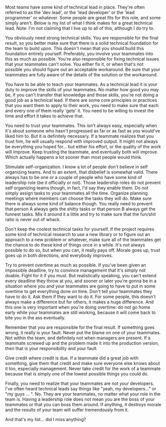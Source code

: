 Most teams have some kind of technical lead in place. They're often referred to as the 'dev lead', or the 'lead developer' or the 'lead programmer' or whatever.  Some people are great fits for this role, and some simply aren't.  Below is my list of what I think makes for a great technical lead.  Note: I'm not claiming that I live up to all of this, although I do try to.

You obviously need strong technical skills.  You are responsible for the final result, so you better make sure that there is a solid technical foundation for the team to build upon.  This doesn't mean that you should build this foundation entirely yourself.  Preferably, you involve your teammates into this as much as possible.  You're also responsible for fixing technical issues that your teammates can't solve.  You either fix it, or when that's not possible you should figure out an acceptable workaround.  Be sure that your teammates are fully aware of the details of the solution or the workaround. 

You have to be able to teach your teammates. As a technical lead it is your duty to improve the skills of your teammates.  No matter how good you may be, if you can't transfer that knowledge and those skills, you're not doing a good job as a technical lead.  If there are some core principles or practices that you want them to apply to their work, you need to make sure that each and every one of them really 'gets' it.  You need to be willing to invest the time and effort it takes to achieve that.

You need to trust your teammates.  This isn't always easy, especially when it's about someone who hasn't progressed as far or as fast as you would've liked him to.  But it is definitely necessary.  If a teammate realizes that you trust him, he will usually respond with improved output.  It might not always be everything you hoped for... but either his effort, or the quality of the work will improve.  Keep trusting the teammate, and eventually both will improve.  Which actually happens a lot sooner than most people would think.

Stimulate self-organization.  I know a lot of people don't believe in self organizing teams. And to an extent, that disbelief is somewhat valid.  There always has to be one or a couple of people who have some kind of leadership role (be it officially or not).  Those leadership roles do not prevent self organizing teams though, in fact, I'd say they enable them.  Do not simply assign tasks to your teammates all the time.  Organize planning meetings where members can choose the tasks they will do.  Make sure there is always some kind of balance though.  You really need to prevent that person A always gets the shitty tasks or that person B always get the funnest tasks.  Mix it around it a little and try to make sure that the fun/shit ratio is never out of whack.

Don't keep the coolest technical tasks for yourself.  If the project requires some kind of technical research to use a new library or to figure out an approach to a new problem or whatever, make sure all of the teammates get the chance to do these kind of things once in a while.  It's not always possible to do so, but when you can, it really pays off.  Morale goes up, trust goes up in both directions, and everybody improves.

Try to prevent overtime as much as possible.  If you've been given an impossible deadline, try to convince management that it's simply not doable.  Fight for it if you must.  But realistically speaking, you can't extend every deadline they throw at you, and sooner or later you're gonna be in a situation where you and your teammates are going to have to put in some overtime to get everything done on time.  Don't tell your teammates they have to do it.  Ask them if they want to do it.  For some people, this doesn't always make a difference but for others, it makes a huge difference.  And this one is very important when you're doing overtime: do not go home early while your teammates are still working, because it will come back to bite you in the ass eventually.

Remember that you are responsible for the final result.  If something goes wrong, it really is your fault.  Never put the blame on one of your teammates.  Not within the team, and definitely not when managers are present.  If a teammate screwed up and the problem made it into the production version, then that is your responsibility and your fault.

Give credit where credit is due. If a teammate did a great job with something, give them that credit and make sure everyone else knows about it too, especially management.  Never take credit for the work of a teammate because that is simply one of the lowest possible things you could do.

Finally, you need to realize that your teammates are not *your* developers.  I've often heard technical leads say things like "yeah, my developers..." or "my guys ... ".  No.  They are your teammates, no matter what your role in the team is.  Having a leadership role does not mean you are the boss of your teammates or that you can boss them around.  If anything, it destroys morale and the results of your team will suffer tremendously from it.

And that's my list... did I miss anything?